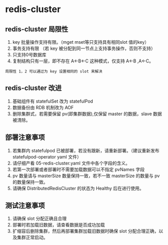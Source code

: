 # redis-cluster

## redis-cluster 局限性

1. key 批量操作支持有限。（mget mset等只支持具有相同slot 值的key）
2. 事务支持有限 （若 key 被分配到同一节点上支持事务操作，否则不支持）
3. 只支持0号数据库
4. 复制结构只有一层，即不存在 A<-B<-C 这种模式，仅支持 A<-B ,A<-C。

```text
局限性 1，2 可以通过为 key 设置相同的 slot 来解决
```

## redis-cluster 改进

1. 基础组件有 statefulSet 改为 statefulPod
2. 数据备份由 RDB 机制改为 AOF
3. 删除集群式，若需要保留 pv(即集群数据),仅保留 master 的数据，slave 数据被清除。

## 部署注意事项

1. 若集群内 statefulpod 已被部署，若没有跟新，请重新部署。（建议重新发布 statefulpod-operator yaml 文件）
2. 请仔细产看 05-redis-cluster.yaml 文件中各个字段的含义。
3. 若第一次部署或者部署时不需要加载数据可以不指定 pvNames 字段
4. pv 数量请与 masterSize 数量保持一致，若不一致 masterSize 的数量与 pv 的数量保持一致。
5. 请确保 DistributedRedisCluster 的状态为 Healthy 后在进行使用。

## 测试注意事项

1. 请确保 slot 分配正确且合理
2. 部署时若加载旧数据，请查看数据是否成功加载
3. 扩缩容后删除集群，然后再部署集群加载旧数据时确保 slot 分配合理正确，以及集群正常启动。